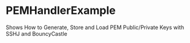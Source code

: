 # PEMHandlerExample

Shows How to Generate, Store and Load PEM Public/Private Keys with SSHJ and BouncyCastle
